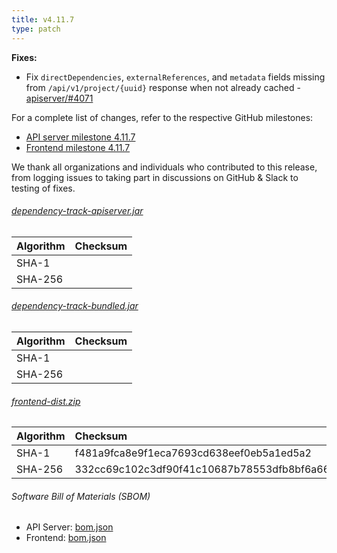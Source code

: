 ```yaml
---
title: v4.11.7
type: patch
---
```


**Fixes:**

* Fix `directDependencies`, `externalReferences`, and `metadata` fields missing from `/api/v1/project/{uuid}` response when not already cached - [apiserver/#4071]

For a complete list of changes, refer to the respective GitHub milestones:

* [API server milestone 4.11.7](https://github.com/DependencyTrack/dependency-track/milestone/44?closed=1)
* [Frontend milestone 4.11.7](https://github.com/DependencyTrack/frontend/milestone/29?closed=1)

We thank all organizations and individuals who contributed to this release, from logging issues to taking part in discussions on GitHub & Slack to testing of fixes.

###### [dependency-track-apiserver.jar](https://github.com/DependencyTrack/dependency-track/releases/download/4.11.7/dependency-track-apiserver.jar)

| Algorithm | Checksum |
|:----------|:---------|
| SHA-1     |          |
| SHA-256   |          |

###### [dependency-track-bundled.jar](https://github.com/DependencyTrack/dependency-track/releases/download/4.11.7/dependency-track-bundled.jar)

| Algorithm | Checksum |
|:----------|:---------|
| SHA-1     |          |
| SHA-256   |          |

###### [frontend-dist.zip](https://github.com/DependencyTrack/frontend/releases/download/4.11.7/frontend-dist.zip)

| Algorithm | Checksum                                                         |
|:----------|:-----------------------------------------------------------------|
| SHA-1     | f481a9fca8e9f1eca7693cd638eef0eb5a1ed5a2                         |
| SHA-256   | 332cc69c102c3df90f41c10687b78553dfb8bf6a66ffb6236f97d24fc932b2b7 |

###### Software Bill of Materials (SBOM)

* API Server: [bom.json](https://github.com/DependencyTrack/dependency-track/releases/download/4.11.7/bom.json)
* Frontend: [bom.json](https://github.com/DependencyTrack/frontend/releases/download/4.11.7/bom.json)

[apiserver/#4071]: https://github.com/DependencyTrack/dependency-track/pull/4071
